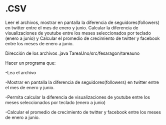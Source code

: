 # .CSV
Leer el archivos, mostrar en pantalla la diferencia de seguidores(followers) en twitter entre el mes de enero y junio. Calcular la diferencia de visualizaciones de youtube entre los meses seleccionados por teclado (enero a junio) y Calcular el promedio de crecimiento de twitter y facebook entre los meses de enero a junio.

Dirección de los archivos .java TareaUno/src/fesaragon/tareauno

Hacer un programa que:

-Lea el archivo

-Mostrar en pantalla la diferencia de seguidores(followers) en twitter entre el mes de enero y junio.

-Permita calcular la diferencia de visualizaciones de youtube entre los meses seleccionados por teclado (enero a junio)

-Calcular el promedio de crecimiento de twitter y facebook entre los meses de enero a junio.


